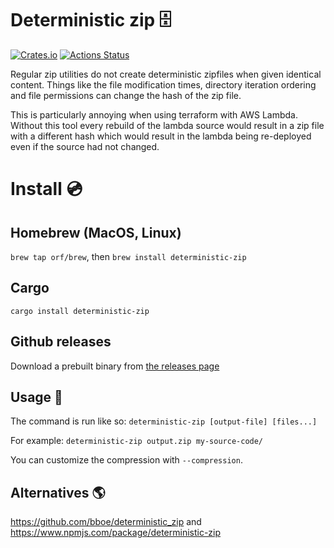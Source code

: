 # Deterministic zip 🗄
[![Crates.io](https://img.shields.io/crates/v/deterministic-zip.svg)](https://crates.io/crates/deterministic-zip)
[![Actions Status](https://github.com/orf/deterministic-zip/workflows/CI/badge.svg)](https://github.com/orf/deterministic-zip/actions)

Regular zip utilities do not create deterministic zipfiles when given identical content. Things like the file 
modification times, directory iteration ordering and file permissions can change the hash of the zip file.

This is particularly annoying when using terraform with AWS Lambda. Without this tool every rebuild of the lambda 
source would result in a zip file with a different hash which would result in the lambda being re-deployed even if 
the source had not changed.

# Install 💿

## Homebrew (MacOS, Linux)

`brew tap orf/brew`, then `brew install deterministic-zip`

## Cargo

`cargo install deterministic-zip`

## Github releases

Download a prebuilt binary from [the releases page](https://github.com/orf/deterministic-zip/releases)

## Usage 📀

The command is run like so: `deterministic-zip [output-file] [files...]`

For example: `deterministic-zip output.zip my-source-code/`

You can customize the compression with `--compression`. 

## Alternatives 🌎

https://github.com/bboe/deterministic_zip and https://www.npmjs.com/package/deterministic-zip

